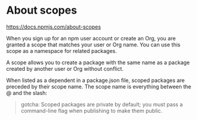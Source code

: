 # About scopes

https://docs.npmjs.com/about-scopes

When you sign up for an npm user account or create an Org, you are granted a scope that matches your user or Org name. You can use this scope as a namespace for related packages.

A scope allows you to create a package with the same name as a package created by another user or Org without conflict.

When listed as a dependent in a package.json file, scoped packages are preceded by their scope name. The scope name is everything between the @ and the slash:

> gotcha: Scoped packages are private by default; you must pass a command-line flag when publishing to make them public.